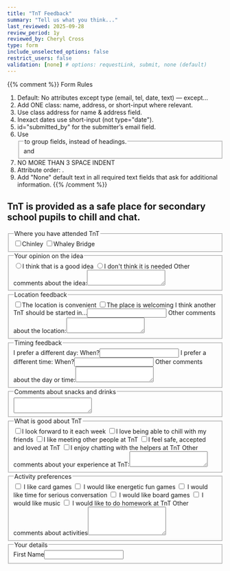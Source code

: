 ```yaml
---
title: "TnT Feedback"
summary: "Tell us what you think..."
last_reviewed: 2025-09-28
review_period: 1y
reviewed_by: Cheryl Cross
type: form
include_unselected_options: false
restrict_users: false
validation: [none] # options: requestLink, submit, none (default)
---
```


{{% comment %}}
Form Rules
1. Default: No attributes except type (email, tel, date, text) — except...
2. Add ONE class: name, address, or short-input where relevant.
3. Use class address for name & address field.
4. Inexact dates use short-input (not type="date").
5. id="submitted_by" for the submitter’s email field.
6. Use <fieldset> and <legend> to group fields, instead of headings.
7. NO MORE THAN 3 SPACE INDENT
8. Attribute order: <required> <id> <class> <type> .
9. Add "None" default text in all required text fields that ask for additional information.
{{% /comment %}}

<h2>TnT is provided as a safe place for secondary school pupils to chill and chat.</h2>

<fieldset>
   <legend>Where you have attended TnT</legend>
   <label><input type="checkbox">Chinley</label>
   <label><input type="checkbox">Whaley Bridge</label>
</fieldset>

<fieldset>
   <legend>Your opinion on the idea</legend>
   <label><input type="radio">I think that is a good idea</label>
   <label><input type="radio">I don't think it is needed</label>
   <label>Other comments about the idea:<textarea rows="2"></textarea></label>
</fieldset>

<fieldset>
   <legend>Location feedback</legend>
   <label><input type="checkbox">The location is convenient</label>
   <label><input type="checkbox">The place is welcoming</label>
   <label>I think another TnT should be started in...<input type="text" class="short-input"></label>
   <label>Other comments about the location:<textarea rows="2"></textarea></label>
</fieldset>

<fieldset>
   <legend>Timing feedback</legend>
   <label>I prefer a different day: When?<input type="text" class="short-input"></label>
   <label>I prefer a different time: When?<input type="text" class="short-input"></label>
   <label>Other comments about the day or time:<textarea rows="2"></textarea></label>
</fieldset>

<fieldset>
   <legend>Comments about snacks and drinks</legend>
   <textarea rows="2"></textarea>
</fieldset>

<fieldset>
   <legend>What is good about TnT</legend>
   <label><input type="checkbox">I look forward to it each week</label>
   <label><input type="checkbox">I love being able to chill with my friends</label>
   <label><input type="checkbox">I like meeting other people at TnT</label>
   <label><input type="checkbox">I feel safe, accepted and loved at TnT</label>
   <label><input type="checkbox">I enjoy chatting with the helpers at TnT</label>
   <label>Other comments about your experience at TnT:<textarea rows="2"></textarea></label>
</fieldset>

<fieldset>
   <legend>Activity preferences</legend>
   <label><input type="checkbox"> I like card games</label>
   <label><input type="checkbox"> I would like energetic fun games</label>
   <label><input type="checkbox"> I would like time for serious conversation</label>
   <label><input type="checkbox"> I would like board games</label>
   <label><input type="checkbox"> I would like music</label>
   <label><input type="checkbox"> I would like to do homework at TnT</label>
   <label>Other comments about activities<textarea rows="4"></textarea></label>
</fieldset>

<fieldset>
   <legend>Your details</legend>
   <label>First Name<input required class="name" type="text" ></label>
</fieldset>
